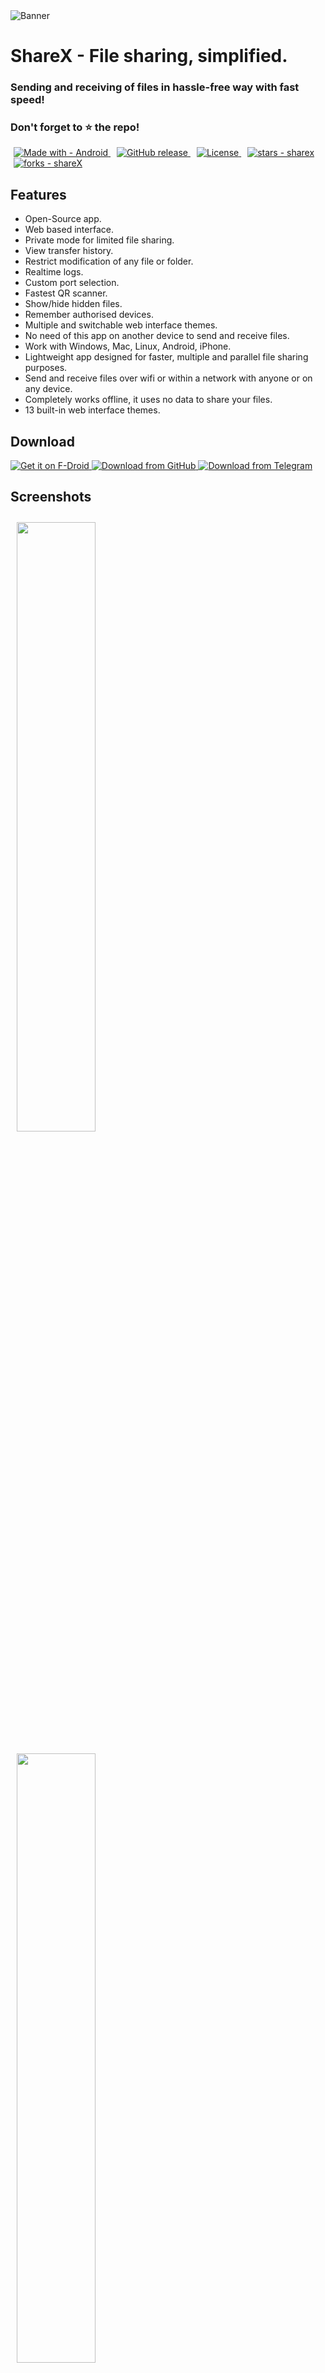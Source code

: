 <img src="https://github.com/akanshSirohi/ShareX/blob/master/images/sharex_banner.png?raw=true" alt="Banner">
<br>

# ShareX - File sharing, simplified.
### Sending and receiving of files in hassle-free way with fast speed!

### Don't forget to ⭐ the repo!

<div class="flex flex-wrap">
    <a href="https://f-droid.org/packages/com.akansh.fileserversuit" style="padding: 5px;">
        <img src="https://img.shields.io/badge/Made_with-Android-2ea44f?logo=android&logoColor=%23FFFFFF" alt="Made with - Android"/>
    </a>
    <a href="https://github.com/akanshSirohi/shareX/releases" style="padding: 5px;;">
        <img src="https://img.shields.io/github/release/akanshSirohi/shareX?include_prereleases=&sort=semver&color=blue" alt="GitHub release"/>
    </a>
    <a href="#license" style="padding: 5px;">
        <img src="https://img.shields.io/badge/License-AGPL--v3.0-blue" alt="License"/>
    </a>
    <a href="https://github.com/akanshSirohi/shareX" style="padding: 5px;">
        <img src="https://img.shields.io/github/stars/akanshSirohi/shareX?style=social" alt="stars - sharex"/>
    </a>
    <a href="https://github.com/akanshSirohi/shareX" style="padding: 5px;">
        <img src="https://img.shields.io/github/forks/akanshSirohi/shareX?style=social" alt="forks - shareX"/>
    </a>
</div>

## Features
- Open-Source app.
- Web based interface.
- Private mode for limited file sharing.
- View transfer history.
- Restrict modification of any file or folder.
- Realtime logs.
- Custom port selection.
- Fastest QR scanner.
- Show/hide hidden files.
- Remember authorised devices.
- Multiple and switchable web interface themes.
- No need of this app on another device to send and receive files.
- Work with Windows, Mac, Linux, Android, iPhone.
- Lightweight app designed for faster, multiple and parallel file sharing purposes.
- Send and receive files over wifi or within a network with anyone or on any device.
- Completely works offline, it uses no data to share your files.
- 13 built-in web interface themes.

## Download

<div class="flex flex-wrap">
    <a href="https://f-droid.org/packages/com.akansh.fileserversuit" style="width:225px;">
        <img src="https://fdroid.gitlab.io/artwork/badge/get-it-on.png" alt="Get it on F-Droid"/>
    </a>
    <a href="https://github.com/akanshSirohi/ShareX/releases" style="width:225px;">
        <img src="https://github.com/akanshSirohi/ShareX/raw/master/images/get_github.png" alt="Download from GitHub"/>
    </a>
    <a href="https://t.me/sharex_app" style="width:225px;">
        <img src="https://github.com/akanshSirohi/ShareX/raw/master/images/get_telegram.png" alt="Download from Telegram"/>
    </a>
</div>

## Screenshots

<div class="flex flex-wrap">
    <img src="https://github.com/akanshSirohi/ShareX/blob/master/fastlane/metadata/android/en-US/images/phoneScreenshots/1.png?raw=true" width="50%" style="padding:10px;" />
    <img src="https://github.com/akanshSirohi/ShareX/blob/master/fastlane/metadata/android/en-US/images/phoneScreenshots/2.png?raw=true" width="50%" style="padding:10px;" />
    <img src="https://github.com/akanshSirohi/ShareX/blob/master/fastlane/metadata/android/en-US/images/phoneScreenshots/3.png?raw=true" width="50%" style="padding:10px;" />
    <img src="https://github.com/akanshSirohi/ShareX/blob/master/fastlane/metadata/android/en-US/images/phoneScreenshots/4.png?raw=true" width="50%" style="padding:10px;" />
    <img src="https://github.com/akanshSirohi/ShareX/blob/master/fastlane/metadata/android/en-US/images/phoneScreenshots/5.png?raw=true" width="50%" style="padding:10px;" />
    <img src="https://github.com/akanshSirohi/ShareX/blob/master/fastlane/metadata/android/en-US/images/phoneScreenshots/6.png?raw=true" width="50%" style="padding:10px;" />
    <img src="https://github.com/akanshSirohi/ShareX/blob/master/fastlane/metadata/android/en-US/images/phoneScreenshots/7.png?raw=true" width="50%" style="padding:10px;" />
    <img src="https://github.com/akanshSirohi/ShareX/blob/master/fastlane/metadata/android/en-US/images/phoneScreenshots/8.png?raw=true" width="50%" style="padding:10px;" />
    <img src="https://github.com/akanshSirohi/ShareX/blob/master/fastlane/metadata/android/en-US/images/phoneScreenshots/9.png?raw=true" width="50%" style="padding:10px;" />
    <img src="https://github.com/akanshSirohi/ShareX/blob/master/fastlane/metadata/android/en-US/images/phoneScreenshots/10.png?raw=true" width="50%" style="padding:10px;" />
    <img src="https://github.com/akanshSirohi/ShareX/blob/master/fastlane/metadata/android/en-US/images/phoneScreenshots/11.png?raw=true" width="50%" style="padding:10px;" />
    <img src="https://github.com/akanshSirohi/ShareX/blob/master/fastlane/metadata/android/en-US/images/phoneScreenshots/12.png?raw=true" width="50%" style="padding:10px;" />
</div>

## License
```
Copyright © 2022 Akansh Sirohi

ShareX is a free software licensed under AGPL v3.0
It is distributed in the hope that it will be useful, but WITHOUT ANY WARRANTY;
without even the implied warranty of MERCHANTABILITY or FITNESS FOR A PARTICULAR PURPOSE.
```

```
Being Open Source doesn't mean you can just make a copy of the app and upload it on playstore or sell
a closed source copy of the same.

Read the following carefully:
1. Any copy of a software under AGPL must be under same license. So you can't upload the app on a closed source
  app repository like PlayStore/AppStore without distributing the source code.
2. You can't sell any copied/modified version of the app under any "non-free" license.
   You must provide the copy with the original software or with instructions on how to obtain original software,
   should clearly state all changes, should clearly disclose full source code, should include same license
   and all copyrights should be retained.
3. If you distribute this app, you must give attribution to the original author and display a copy of the license.

In simple words, You can ONLY use the source code of this app for `Open Source` Project under `AGPL v3.0` or later
with all your source code CLEARLY DISCLOSED on any code hosting platform like GitHub, with clear INSTRUCTIONS on
how to obtain the original software, you must give attribution to the ORIGINAL AUTHOR, should clearly STATE ALL CHANGES 
made and should RETAIN all copyrights.

Use of this software under any "non-free" license is NOT permitted.
```
See the [GNU General Public License](https://github.com/akanshSirohi/ShareX/blob/master/LICENSE) for more details.

## Building from Source

1. If you don't have Android Studio & Android SDK installed, please visit official [Android Studio](https://developer.android.com/studio) site.
2. Fetch latest source code from master branch.
```
git clone https://github.com/akanshSirohi/ShareX.git
```
3. Run the app with Android Studio.

## Quick Open ShareX Url In PC
1. Open Notepad
2. Paste the below code in it
```batch
@echo off
powershell.exe -Command "$ip = Get-WmiObject -Class Win32_IP4RouteTable | where { $_.destination -eq '0.0.0.0' -and $_.mask -eq '0.0.0.0'} | Sort-Object metric1 | select nexthop; Start-Process \\"http://$($ip.nexthop):6060\\""
```
3. Save it with the name `open_sharex.bat`.
4. Double click on it to run anytime you want to open ShareX url in your PC.

## Contribute

Contributions are welcome. Please read our [contributing guidelines](https://github.com/akanshSirohi/ShareX/blob/master/CONTRIBUTING.md) before contributing.

## Liked My Work?
[<img src="https://cdn.buymeacoffee.com/buttons/v2/default-yellow.png" alt="Buy Me A Coffee" style="height: 60px !important;width: 217px !important;" >](https://www.buymeacoffee.com/akanshsirohi)